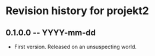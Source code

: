 # Revision history for projekt2

## 0.1.0.0 -- YYYY-mm-dd

* First version. Released on an unsuspecting world.
